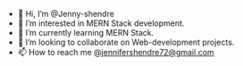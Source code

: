 - 👋 Hi, I’m @Jenny-shendre
- 👀 I’m interested in MERN Stack development.
- 🌱 I’m currently learning MERN Stack.
- 💞️ I’m looking to collaborate on Web-development projects.
- 📫 How to reach me @jennifershendre72@gmail.com 

<!---
Jenny-shendre/Jenny-shendre is a ✨ special ✨ repository because its `README.md` (this file) appears on your GitHub profile.
You can click the Preview link to take a look at your changes.
--->
